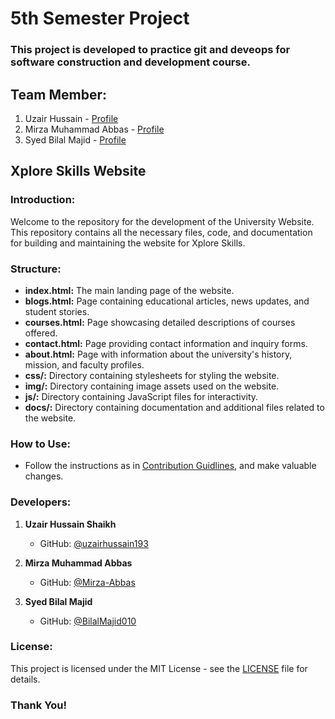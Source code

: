# 5th Semester Project
### This project is developed to practice git and deveops for software construction and development course.

## Team Member:
1. Uzair Hussain - [Profile](https://github.com/uzairhussai193)
2. Mirza Muhammad Abbas - [Profile](https://github.com/Mirza-Abbas)
3. Syed Bilal Majid - [Profile](https://github.com/BilalMajid010)

## Xplore Skills Website

### Introduction:
Welcome to the repository for the development of the University Website. This repository contains all the necessary files, code, and documentation for building and maintaining the website for Xplore Skills.

### Structure:
- **index.html:** The main landing page of the website.
- **blogs.html:** Page containing educational articles, news updates, and student stories.
- **courses.html:** Page showcasing detailed descriptions of courses offered.
- **contact.html:** Page providing contact information and inquiry forms.
- **about.html:** Page with information about the university's history, mission, and faculty profiles.
- **css/:** Directory containing stylesheets for styling the website.
- **img/:** Directory containing image assets used on the website.
- **js/:** Directory containing JavaScript files for interactivity.
- **docs/:** Directory containing documentation and additional files related to the website.

### How to Use:
- Follow the instructions as in [Contribution Guidlines](/CONTRIBUTING.md), and make valuable changes.

### Developers:
1. **Uzair Hussain Shaikh**
   - GitHub: [@uzairhussain193](https://github.com/uzairhussai193)

2. **Mirza Muhammad Abbas**
   - GitHub: [@Mirza-Abbas](https://github.com/Mirza-Abbas)

3. **Syed Bilal Majid**
   - GitHub: [@BilalMajid010](https://github.com/BilalMajid010)


### License:
This project is licensed under the MIT License - see the [LICENSE](/LICENSE) file for details.


### Thank You!
